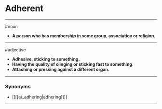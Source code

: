 # Adherent
---
#noun
- **A person who has membership in some group, association or religion.**
---
#adjective
- **Adhesive, sticking to something.**
- **Having the quality of clinging or sticking fast to something.**
- **Attaching or pressing against a different organ.**
---
### Synonyms
- [[[[a/_adhering|adhering]]]]
---

